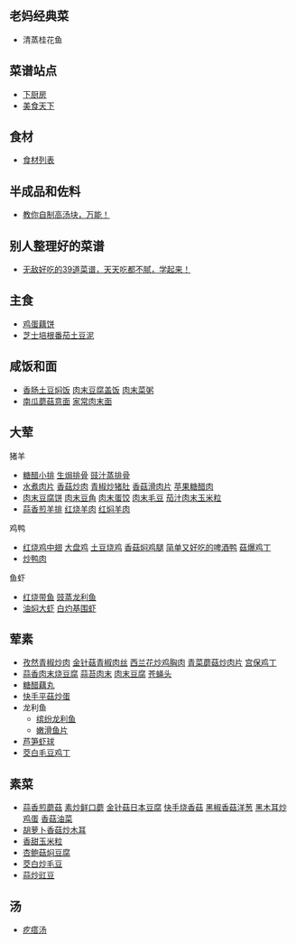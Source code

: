 ## 老妈经典菜
* 清蒸桂花鱼

## 菜谱站点
* [下厨房](http://m.xiachufang.com)
* [美食天下](http://m.meishichina.com)

## 食材
* [食材列表](http://m.meishichina.com/ingredient/)

## 半成品和佐料
* [教你自制高汤块，万能！](https://zhuanlan.zhihu.com/p/22450338)

## 别人整理好的菜谱
* [无敌好吃的39道菜谱，天天吃都不腻，学起来！](http://mp.weixin.qq.com/s?__biz=MzAxNjAyNTY4NQ==&mid=2651375784&idx=2&sn=ac0bf9d455ee6f97ca71a123d4178e87&scene=1&srcid=0617lUIMOiLxvpArBz4EqCzp#rd)

## 主食
* [鸡蛋藕饼](http://m.xiachufang.com/recipe/100538618/)
* [芝士培根番茄土豆泥](http://m.xiachufang.com/recipe/100054081/)

## 咸饭和面
* [香肠土豆焖饭](http://m.xiachufang.com/recipe/100253286/) [肉末豆腐盖饭](http://m.xiachufang.com/recipe/100623058/) [肉末菜粥](http://m.xiachufang.com/recipe/100030147/)
* [南瓜蘑菇意面](http://m.xiachufang.com/recipe/100474618/) [家常肉末面](http://m.xiachufang.com/recipe/100099000/)

## 大荤
猪羊
* [糖醋小排](http://m.xiachufang.com/recipe/260622/) [生焗排骨](http://m.xiachufang.com/recipe/100098729/) [豉汁蒸排骨](http://m.xiachufang.com/recipe/270186/) 
* [水煮肉片](http://m.xiachufang.com/recipe/100347110/) [香菇炒肉](http://m.xiachufang.com/recipe/100196188/) [青椒炒猪肚](http://m.xiachufang.com/recipe/180543/) [香菇滑肉片](http://m.xiachufang.com/recipe/100635476/) [苹果糖醋肉](http://m.meishichina.com/recipe/286738/)
* [肉末豆腐饼](http://m.xiachufang.com/recipe/166070/) [肉末豆角](http://m.xiachufang.com/recipe/100367874/) [肉末蛋饺](http://m.xiachufang.com/recipe/89258/) [肉末毛豆](http://m.xiachufang.com/recipe/100278267/) [茄汁肉末玉米粒](http://m.xiachufang.com/recipe/100546873/)
* [蒜香煎羊排](http://m.xiachufang.com/recipe/100367271/) [红烧羊肉](https://m.xiachufang.com/recipe/1074045/) [红焖羊肉](https://m.xiachufang.com/recipe/100422338/)

鸡鸭
* [红烧鸡中翅](http://m.xiachufang.com/recipe/259825/) [大盘鸡](http://m.xiachufang.com/recipe/100119859/) [土豆烧鸡](http://m.xiachufang.com/recipe/100346005/) [香菇焖鸡腿](http://m.xiachufang.com/recipe/100459632/) [简单又好吃的啤酒鸭](http://m.xiachufang.com/recipe/101713849/) [菇爆鸡丁](http://m.meishichina.com/recipe/284823/)
* [炒鸭肉](https://m.xiachufang.com/recipe/1046884/)

鱼虾
* [红烧带鱼](http://m.xiachufang.com/recipe/259240/) [豉蒸龙利鱼](http://m.xiachufang.com/recipe/100556921/)
* [油焖大虾](http://m.xiachufang.com/recipe/100125819/) [白灼基围虾](http://m.xiachufang.com/recipe/100037807/)

## 荤素

* [孜然青椒炒肉](http://m.xiachufang.com/recipe/100280459/) [金针菇青椒肉丝](http://m.xiachufang.com/recipe/100427527/) [西兰花炒鸡胸肉](http://m.xiachufang.com/recipe/100106060/) [青菜蘑菇炒肉片](http://m.xiachufang.com/recipe/100387415/) [宫保鸡丁](http://m.xiachufang.com/recipe/100461836/)
* [蒜香肉末烧豆腐](http://m.xiachufang.com/recipe/268178/) [蒜苔肉末](http://m.xiachufang.com/recipe/100418800/) [肉末豆腐](http://m.xiachufang.com/recipe/100216833/) [苍蝇头](http://m.xiachufang.com/recipe/93442/)
* [糖醋藕丸](http://m.xiachufang.com/recipe/202903/)
* [快手平菇炒蛋](http://m.xiachufang.com/recipe/1008701/)
* 龙利鱼
	* [缤纷龙利鱼](http://m.xiachufang.com/recipe/100136395/)
	* [嫩滑鱼片](https://m.xiachufang.com/recipe/100377594/)
* [芦笋虾球](https://m.xiachufang.com/recipe/101892097/)
* [茭白毛豆鸡丁](https://m.xiachufang.com/recipe/178457/)

## 素菜
* [蒜香煎蘑菇](http://m.xiachufang.com/recipe/1005294/) [素炒鲜口蘑](http://m.xiachufang.com/recipe/100385636/) [金针菇日本豆腐](http://m.xiachufang.com/recipe/100103576/) [快手烧香菇](http://m.xiachufang.com/recipe/1060973/) [黑椒香菇洋葱](http://m.xiachufang.com/recipe/101759187/) [黑木耳炒鸡蛋](http://m.xiachufang.com/recipe/1101585/) [香菇油菜](https://m.xiachufang.com/recipe/1009705/)
* [胡萝卜香菇炒木耳](https://m.xiachufang.com/recipe/100295155/)
* [香甜玉米粒](http://m.xiachufang.com/recipe/100056000/)
* [杏鲍菇焖豆腐](http://m.meishichina.com/recipe/285851/)
* [茭白炒毛豆](https://m.xiachufang.com/recipe/1053400/)
* [蒜炒豇豆](https://m.xiachufang.com/recipe/100351892/)

## 汤
* [疙瘩汤](http://m.xiachufang.com/recipe/100398765/)
